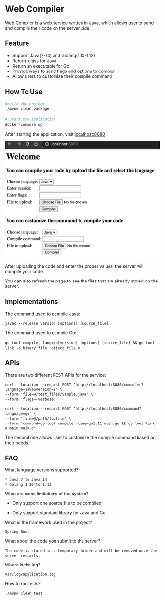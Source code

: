 # Web Compiler

Web Compiler is a web service written in Java, which allows user to send and compile their code
on the server side.

## Feature
* Support Java(7-14) and Golang(1.10-1.12)
* Return .class for Java
* Return an executable for Go
* Provide ways to send flags and options to compier
* Allow users to customize their compile command

## How To Use

```bash
#build the project
./mvnw clean package

# Start the application
docker-compose up
```

After starting the application, visit [localhost:8080](localhost:8080)

![index.html](img/index.png)

After uploading the code and enter the proper values, the server will compile your code.

You can also refresh the page to see the files that are already stored on the server.

## Implementations
The command used to compile Java:

`javac --release version [options] [source_file] `

The command used to compile Go:

`go tool compile -lang=go[version] [options] [source_file] && go tool link -o binary_file 
object_file.o`

## APIs
There are two different REST APIs for the service:

```$xslt
curl --location --request POST 'http://localhost:8080/compiler?language=java&version=9' \
--form 'file=@/test_files/Sample.java' \
--form 'flags=-verbose'
```

```$xslt
curl --location --request POST 'http://localhost:8080/command?language=go' \
--form 'file=@/path/to/file' \
--form 'command=go tool compile -lang=go1.11 main.go && go tool link -o main main.o'
```

The second one allows user to customize the compile command based on their needs.

## FAQ
What language versions supported?
    
    * Java 7 to Java 14
    * Golang 1.10 to 1.12
    
What are some limitations of the system?

   * Only support one source file to be compiled
    
   * Only support standard library for Java and Go

What is the framework used in the project?

    Spring Boot

What about the code you submit to the server?

    The code is stored in a temporary folder and will be removed once the server restarts.
    
Where is the log?
    
    var/log/application.log
    
How to run tests?
    
    ./mvnw clean test
